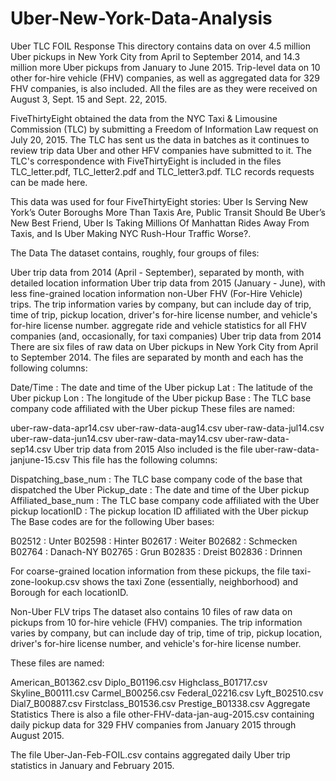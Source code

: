 # Uber-New-York-Data-Analysis
Uber TLC FOIL Response
This directory contains data on over 4.5 million Uber pickups in New York City from April to September 2014, and 14.3 million more Uber pickups from January to June 2015. Trip-level data on 10 other for-hire vehicle (FHV) companies, as well as aggregated data for 329 FHV companies, is also included. All the files are as they were received on August 3, Sept. 15 and Sept. 22, 2015.

FiveThirtyEight obtained the data from the NYC Taxi & Limousine Commission (TLC) by submitting a Freedom of Information Law request on July 20, 2015. The TLC has sent us the data in batches as it continues to review trip data Uber and other HFV companies have submitted to it. The TLC's correspondence with FiveThirtyEight is included in the files TLC_letter.pdf, TLC_letter2.pdf and TLC_letter3.pdf. TLC records requests can be made here.

This data was used for four FiveThirtyEight stories: Uber Is Serving New York’s Outer Boroughs More Than Taxis Are, Public Transit Should Be Uber’s New Best Friend, Uber Is Taking Millions Of Manhattan Rides Away From Taxis, and Is Uber Making NYC Rush-Hour Traffic Worse?.

The Data
The dataset contains, roughly, four groups of files:

Uber trip data from 2014 (April - September), separated by month, with detailed location information
Uber trip data from 2015 (January - June), with less fine-grained location information
non-Uber FHV (For-Hire Vehicle) trips. The trip information varies by company, but can include day of trip, time of trip, pickup location, driver's for-hire license number, and vehicle's for-hire license number.
aggregate ride and vehicle statistics for all FHV companies (and, occasionally, for taxi companies)
Uber trip data from 2014
There are six files of raw data on Uber pickups in New York City from April to September 2014. The files are separated by month and each has the following columns:

Date/Time : The date and time of the Uber pickup
Lat : The latitude of the Uber pickup
Lon : The longitude of the Uber pickup
Base : The TLC base company code affiliated with the Uber pickup
These files are named:

uber-raw-data-apr14.csv
uber-raw-data-aug14.csv
uber-raw-data-jul14.csv
uber-raw-data-jun14.csv
uber-raw-data-may14.csv
uber-raw-data-sep14.csv
Uber trip data from 2015
Also included is the file uber-raw-data-janjune-15.csv This file has the following columns:

Dispatching_base_num : The TLC base company code of the base that dispatched the Uber
Pickup_date : The date and time of the Uber pickup
Affiliated_base_num : The TLC base company code affiliated with the Uber pickup
locationID : The pickup location ID affiliated with the Uber pickup
The Base codes are for the following Uber bases:

B02512 : Unter
B02598 : Hinter
B02617 : Weiter
B02682 : Schmecken
B02764 : Danach-NY
B02765 : Grun
B02835 : Dreist
B02836 : Drinnen

For coarse-grained location information from these pickups, the file taxi-zone-lookup.csv shows the taxi Zone (essentially, neighborhood) and Borough for each locationID.

Non-Uber FLV trips
The dataset also contains 10 files of raw data on pickups from 10 for-hire vehicle (FHV) companies. The trip information varies by company, but can include day of trip, time of trip, pickup location, driver's for-hire license number, and vehicle's for-hire license number.

These files are named:

American_B01362.csv
Diplo_B01196.csv
Highclass_B01717.csv
Skyline_B00111.csv
Carmel_B00256.csv
Federal_02216.csv
Lyft_B02510.csv
Dial7_B00887.csv
Firstclass_B01536.csv
Prestige_B01338.csv
Aggregate Statistics
There is also a file other-FHV-data-jan-aug-2015.csv containing daily pickup data for 329 FHV companies from January 2015 through August 2015.

The file Uber-Jan-Feb-FOIL.csv contains aggregated daily Uber trip statistics in January and February 2015.
